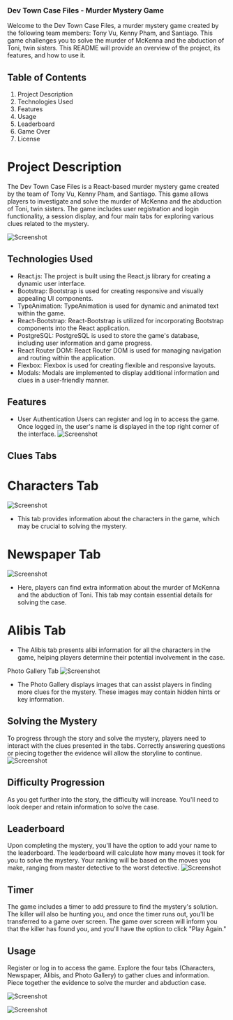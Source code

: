 ### Dev Town Case Files - Murder Mystery Game

Welcome to the Dev Town Case Files, a murder mystery game created by the following team members: Tony Vu, Kenny Pham, and Santiago. This game challenges you to solve the murder of McKenna and the abduction of Toni, twin sisters. This README will provide an overview of the project, its features, and how to use it.

## Table of Contents
1. Project Description
2. Technologies Used
3. Features
4. Usage
5. Leaderboard
6. Game Over
7. License

# Project Description
The Dev Town Case Files is a React-based murder mystery game created by the team of Tony Vu, Kenny Pham, and Santiago. This game allows players to investigate and solve the murder of McKenna and the abduction of Toni, twin sisters. The game includes user registration and login functionality, a session display, and four main tabs for exploring various clues related to the mystery.

![Screenshot](./src/assets/StartGame.png)


## Technologies Used

* React.js: The project is built using the React.js library for creating a dynamic user interface.
* Bootstrap: Bootstrap is used for creating responsive and visually appealing UI components.
* TypeAnimation: TypeAnimation is used for dynamic and animated text within the game.
* React-Bootstrap: React-Bootstrap is utilized for incorporating Bootstrap components into the React application.
* PostgreSQL: PostgreSQL is used to store the game's database, including user information and game progress.
* React Router DOM: React Router DOM is used for managing navigation and routing within the application.
* Flexbox: Flexbox is used for creating flexible and responsive layouts.
* Modals: Modals are implemented to display additional information and clues in a user-friendly manner.

## Features
- User Authentication
Users can register and log in to access the game.
Once logged in, the user's name is displayed in the top right corner of the interface.
![Screenshot](./src/assets/Sessions.png)

## Clues Tabs

# Characters Tab
![Screenshot](./src/assets/Character.png)
- This tab provides information about the characters in the game, which may be crucial to solving the mystery.

# Newspaper Tab
![Screenshot](./src/assets/Newspaper.png)
- Here, players can find extra information about the murder of McKenna and the abduction of Toni. This tab may contain essential details for solving the case.

# Alibis Tab
- The Alibis tab presents alibi information for all the characters in the game, helping players determine their potential involvement in the case.

Photo Gallery Tab
![Screenshot](./src/assets/Photogallery.png)
- The Photo Gallery displays images that can assist players in finding more clues for the mystery. These images may contain hidden hints or key information.


## Solving the Mystery
To progress through the story and solve the mystery, players need to interact with the clues presented in the tabs.
Correctly answering questions or piecing together the evidence will allow the storyline to continue.
![Screenshot](./src/assets/TextBased.png)


## Difficulty Progression
As you get further into the story, the difficulty will increase.
You'll need to look deeper and retain information to solve the case.

## Leaderboard
Upon completing the mystery, you'll have the option to add your name to the leaderboard.
The leaderboard will calculate how many moves it took for you to solve the mystery.
Your ranking will be based on the moves you make, ranging from master detective to the worst detective.
![Screenshot](./src/assets/Leaderboard.png)


## Timer
The game includes a timer to add pressure to find the mystery's solution.
The killer will also be hunting you, and once the timer runs out, you'll be transferred to a game over screen.
The game over screen will inform you that the killer has found you, and you'll have the option to click "Play Again."

## Usage
Register or log in to access the game.
Explore the four tabs (Characters, Newspaper, Alibis, and Photo Gallery) to gather clues and information.
Piece together the evidence to solve the murder and abduction case.

![Screenshot](./src/assets/Registration.png)

![Screenshot](./src/assets/Login.png)